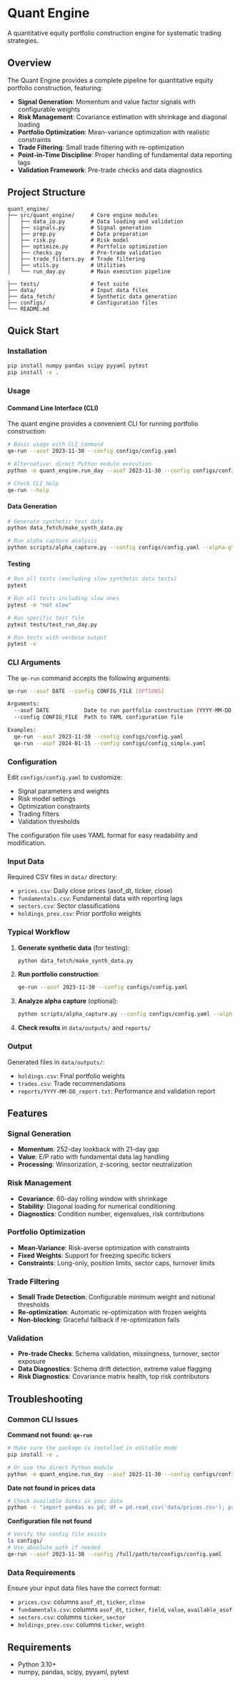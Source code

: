 # Quant Engine

A quantitative equity portfolio construction engine for systematic trading strategies.

## Overview

The Quant Engine provides a complete pipeline for quantitative equity portfolio construction, featuring:

- **Signal Generation**: Momentum and value factor signals with configurable weights
- **Risk Management**: Covariance estimation with shrinkage and diagonal loading
- **Portfolio Optimization**: Mean-variance optimization with realistic constraints
- **Trade Filtering**: Small trade filtering with re-optimization
- **Point-in-Time Discipline**: Proper handling of fundamental data reporting lags
- **Validation Framework**: Pre-trade checks and data diagnostics

## Project Structure

```
quant_engine/
├── src/quant_engine/     # Core engine modules
│   ├── data_io.py        # Data loading and validation
│   ├── signals.py        # Signal generation
│   ├── prep.py           # Data preparation
│   ├── risk.py           # Risk model
│   ├── optimize.py       # Portfolio optimization
│   ├── checks.py         # Pre-trade validation
│   ├── trade_filters.py  # Trade filtering
│   ├── utils.py          # Utilities
│   └── run_day.py        # Main execution pipeline

├── tests/                # Test suite
├── data/                 # Input data files
├── data_fetch/           # Synthetic data generation
├── configs/              # Configuration files
└── README.md
```

## Quick Start

### Installation

```bash
pip install numpy pandas scipy pyyaml pytest
pip install -e .
```

### Usage

#### Command Line Interface (CLI)

The quant engine provides a convenient CLI for running portfolio construction:

```bash
# Basic usage with CLI command
qe-run --asof 2023-11-30 --config configs/config.yaml

# Alternative: direct Python module execution
python -m quant_engine.run_day --asof 2023-11-30 --config configs/config.yaml

# Check CLI help
qe-run --help
```

#### Data Generation

```bash
# Generate synthetic test data
python data_fetch/make_synth_data.py

# Run alpha capture analysis
python scripts/alpha_capture.py --config configs/config.yaml --alpha-gt-path data/alpha_gt.csv --asof 2023-11-30 --window 60
```

#### Testing

```bash
# Run all tests (excluding slow synthetic data tests)
pytest

# Run all tests including slow ones
pytest -m "not slow"

# Run specific test file
pytest tests/test_run_day.py

# Run tests with verbose output
pytest -v
```

### CLI Arguments

The `qe-run` command accepts the following arguments:

```bash
qe-run --asof DATE --config CONFIG_FILE [OPTIONS]

Arguments:
  --asof DATE           Date to run portfolio construction (YYYY-MM-DD format)
  --config CONFIG_FILE  Path to YAML configuration file

Examples:
  qe-run --asof 2023-11-30 --config configs/config.yaml
  qe-run --asof 2024-01-15 --config configs/config_simple.yaml
```

### Configuration

Edit `configs/config.yaml` to customize:
- Signal parameters and weights
- Risk model settings
- Optimization constraints
- Trading filters
- Validation thresholds

The configuration file uses YAML format for easy readability and modification.

### Input Data

Required CSV files in `data/` directory:
- `prices.csv`: Daily close prices (asof_dt, ticker, close)
- `fundamentals.csv`: Fundamental data with reporting lags
- `sectors.csv`: Sector classifications
- `holdings_prev.csv`: Prior portfolio weights

### Typical Workflow

1. **Generate synthetic data** (for testing):
   ```bash
   python data_fetch/make_synth_data.py
   ```

2. **Run portfolio construction**:
   ```bash
   qe-run --asof 2023-11-30 --config configs/config.yaml
   ```

3. **Analyze alpha capture** (optional):
   ```bash
   python scripts/alpha_capture.py --config configs/config.yaml --alpha-gt-path data/alpha_gt.csv --asof 2023-11-30 --window 60
   ```

4. **Check results** in `data/outputs/` and `reports/`

### Output

Generated files in `data/outputs/`:
- `holdings.csv`: Final portfolio weights
- `trades.csv`: Trade recommendations
- `reports/YYYY-MM-DD_report.txt`: Performance and validation report

## Features

### Signal Generation
- **Momentum**: 252-day lookback with 21-day gap
- **Value**: E/P ratio with fundamental data lag handling
- **Processing**: Winsorization, z-scoring, sector neutralization

### Risk Management
- **Covariance**: 60-day rolling window with shrinkage
- **Stability**: Diagonal loading for numerical conditioning
- **Diagnostics**: Condition number, eigenvalues, risk contributions

### Portfolio Optimization
- **Mean-Variance**: Risk-averse optimization with constraints
- **Fixed Weights**: Support for freezing specific tickers
- **Constraints**: Long-only, position limits, sector caps, turnover limits

### Trade Filtering
- **Small Trade Detection**: Configurable minimum weight and notional thresholds
- **Re-optimization**: Automatic re-optimization with frozen weights
- **Non-blocking**: Graceful fallback if re-optimization fails

### Validation
- **Pre-trade Checks**: Schema validation, missingness, turnover, sector exposure
- **Data Diagnostics**: Schema drift detection, extreme value flagging
- **Risk Diagnostics**: Covariance matrix health, top risk contributors

## Troubleshooting

### Common CLI Issues

**Command not found: `qe-run`**
```bash
# Make sure the package is installed in editable mode
pip install -e .

# Or use the direct Python module
python -m quant_engine.run_day --asof 2023-11-30 --config configs/config.yaml
```

**Date not found in prices data**
```bash
# Check available dates in your data
python -c "import pandas as pd; df = pd.read_csv('data/prices.csv'); print(sorted(df['asof_dt'].unique())[-5:])"
```

**Configuration file not found**
```bash
# Verify the config file exists
ls configs/
# Use absolute path if needed
qe-run --asof 2023-11-30 --config /full/path/to/configs/config.yaml
```

### Data Requirements

Ensure your input data files have the correct format:
- `prices.csv`: columns `asof_dt`, `ticker`, `close`
- `fundamentals.csv`: columns `asof_dt`, `ticker`, `field`, `value`, `available_asof`
- `sectors.csv`: columns `ticker`, `sector`
- `holdings_prev.csv`: columns `ticker`, `weight`

## Requirements

- Python 3.10+
- numpy, pandas, scipy, pyyaml, pytest 